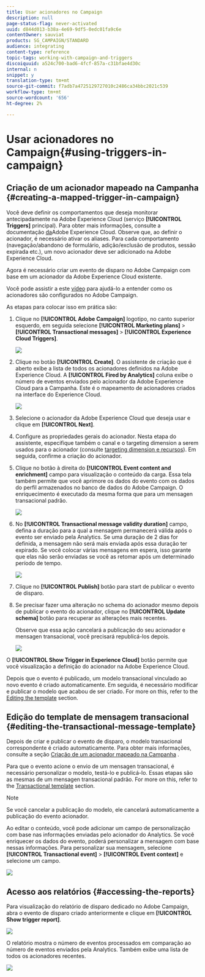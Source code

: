 ```yaml
---
title: Usar acionadores no Campaign
description: null
page-status-flag: never-activated
uuid: d844d013-b38a-4e69-9df5-0edc01fa9c6e
contentOwner: sauviat
products: SG_CAMPAIGN/STANDARD
audience: integrating
content-type: reference
topic-tags: working-with-campaign-and-triggers
discoiquuid: a524c700-bad6-4fcf-857a-c31bfae4d30c
internal: n
snippet: y
translation-type: tm+mt
source-git-commit: f7adb7a4725129727010c2486ca34bbc2021c539
workflow-type: tm+mt
source-wordcount: '656'
ht-degree: 2%

---
```



# Usar acionadores no Campaign{#using-triggers-in-campaign}

## Criação de um acionador mapeado na Campanha {#creating-a-mapped-trigger-in-campaign}

Você deve definir os comportamentos que deseja monitorar antecipadamente na Adobe Experience Cloud (serviço **[!UICONTROL Triggers]** principal). Para obter mais informações, consulte a documentação [da](https://docs.adobe.com/content/help/en/core-services/interface/activation/triggers.html)Adobe Experience Cloud. Observe que, ao definir o acionador, é necessário ativar os aliases. Para cada comportamento (navegação/abandono de formulário, adição/exclusão de produtos, sessão expirada etc.), um novo acionador deve ser adicionado na Adobe Experience Cloud.

Agora é necessário criar um evento de disparo no Adobe Campaign com base em um acionador da Adobe Experience Cloud existente.

Você pode assistir a este [vídeo](https://helpx.adobe.com/marketing-cloud/how-to/email-marketing.html#step-two) para ajudá-lo a entender como os acionadores são configurados no Adobe Campaign.

As etapas para colocar isso em prática são:

1. Clique no **[!UICONTROL Adobe Campaign]** logotipo, no canto superior esquerdo, em seguida selecione **[!UICONTROL Marketing plans]** > **[!UICONTROL Transactional messages]** > **[!UICONTROL Experience Cloud Triggers]**.

   ![](assets/remarketing_1.png)

1. Clique no botão **[!UICONTROL Create]**. O assistente de criação que é aberto exibe a lista de todos os acionadores definidos na Adobe Experience Cloud. A **[!UICONTROL Fired by Analytics]** coluna exibe o número de eventos enviados pelo acionador da Adobe Experience Cloud para a Campanha. Este é o mapeamento de acionadores criados na interface do Experience Cloud.

   ![](assets/remarketing_2.png)

1. Selecione o acionador da Adobe Experience Cloud que deseja usar e clique em **[!UICONTROL Next]**.
1. Configure as propriedades gerais do acionador. Nesta etapa do assistente, especifique também o canal e o targeting dimension a serem usados para o acionador (consulte [targeting dimension e recursos](../../automating/using/query.md#targeting-dimensions-and-resources)). Em seguida, confirme a criação do acionador.
1. Clique no botão à direita do **[!UICONTROL Event content and enrichment]** campo para visualização o conteúdo da carga. Essa tela também permite que você aprimore os dados do evento com os dados do perfil armazenados no banco de dados do Adobe Campaign. O enriquecimento é executado da mesma forma que para um mensagen transacional padrão.

   ![](assets/remarketing_3.png)

1. No **[!UICONTROL Transactional message validity duration]** campo, defina a duração para a qual a mensagem permanecerá válida após o evento ser enviado pela Analytics. Se uma duração de 2 dias for definida, a mensagem não será mais enviada após essa duração ter expirado. Se você colocar várias mensagens em espera, isso garante que elas não serão enviadas se você as retomar após um determinado período de tempo.

   ![](assets/remarketing_4.png)

1. Clique no **[!UICONTROL Publish]** botão para start de publicar o evento de disparo.
1. Se precisar fazer uma alteração no schema do acionador mesmo depois de publicar o evento do acionador, clique no **[!UICONTROL Update schema]** botão para recuperar as alterações mais recentes.

   Observe que essa ação cancelará a publicação do seu acionador e mensagen transacional, você precisará republicá-los depois.

   ![](assets/remarketing_11.png)

O **[!UICONTROL Show Trigger in Experience Cloud]** botão permite que você visualização a definição do acionador na Adobe Experience Cloud.

Depois que o evento é publicado, um modelo transacional vinculado ao novo evento é criado automaticamente. Em seguida, é necessário modificar e publicar o modelo que acabou de ser criado. For more on this, refer to the [Editing the template](../../start/using/marketing-activity-templates.md) section.

## Edição do template de mensagem transacional {#editing-the-transactional-message-template}

Depois de criar e publicar o evento de disparo, o modelo transacional correspondente é criado automaticamente. Para obter mais informações, consulte a seção [Criação de um acionador mapeado na Campanha](#creating-a-mapped-trigger-in-campaign) .

Para que o evento acione o envio de um mensagen transacional, é necessário personalizar o modelo, testá-lo e publicá-lo. Essas etapas são as mesmas de um mensagen transacional padrão. For more on this, refer to the [Transactional template](../../channels/using/event-transactional-messages.md#personalizing-a-transactional-message) section.

>[!NOTE]
>
>Se você cancelar a publicação do modelo, ele cancelará automaticamente a publicação do evento acionador.

Ao editar o conteúdo, você pode adicionar um campo de personalização com base nas informações enviadas pelo acionador do Analytics. Se você enriquecer os dados do evento, poderá personalizar a mensagem com base nessas informações. Para personalizar sua mensagem, selecione **[!UICONTROL Transactional event]** > **[!UICONTROL Event context]** e selecione um campo.

![](assets/remarketing_8.png)

## Acesso aos relatórios {#accessing-the-reports}

Para visualização do relatório de disparo dedicado no Adobe Campaign, abra o evento de disparo criado anteriormente e clique em **[!UICONTROL Show trigger report]**.

![](assets/remarketing_9.png)

O relatório mostra o número de eventos processados em comparação ao número de eventos enviados pela Analytics. Também exibe uma lista de todos os acionadores recentes.

![](assets/trigger_uc_browse_14.png)

